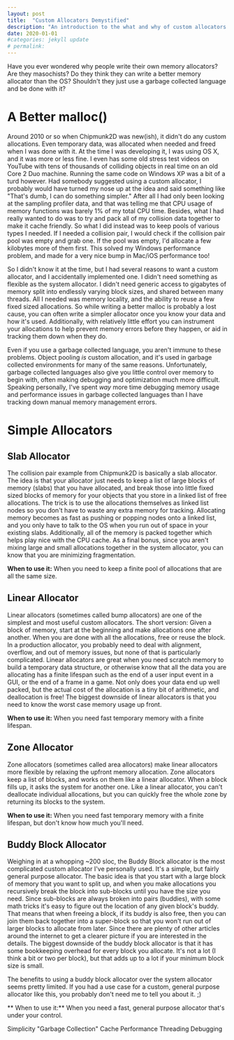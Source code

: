 ```yaml
---
layout: post
title:  "Custom Allocators Demystified"
description: "An introduction to the what and why of custom allocators."
date: 2020-01-01
#categories: jekyll update
# permalink: 
---
```


Have you ever wondered why people write their own memory allocators? Are they masochists? Do they think they can write a better memory allocator than the OS? Shouldn't they just use a garbage collected language and be done with it?

# A Better malloc()

Around 2010 or so when Chipmunk2D was new(ish), it didn't do any custom allocations. Even temporary data, was allocated when needed and freed when I was done with it. At the time I was developing it, I was using OS X, and it was more or less fine. I even has some old stress test videos on YouTube with tens of thousands of colliding objects in real time on an old Core 2 Duo machine. Running the same code on Windows XP was a bit of a turd however. Had somebody suggested using a custom allocator, I probably would have turned my nose up at the idea and said something like "That's dumb, I can do something simpler." After all I had only been looking at the sampling profiler data, and that was telling me that CPU usage of memory functions was barely 1% of my total CPU time. Besides, what I had really wanted to do was to try and pack all of my collision data together to make it cache friendly. So what I did instead was to keep pools of various types I needed. If I needed a collision pair, I would check if the collision pair pool was empty and grab one. If the pool was empty, I'd allocate a few kilobytes more of them first. This solved my Windows performance problem, and made for a very nice bump in Mac/iOS performance too!

So I didn't know it at the time, but I had several reasons to want a custom allocator, and I accidentally implemented one. I didn't need something as flexible as the system allocator. I didn't need generic access to gigabytes of memory split into endlessly varying block sizes, and shared between many threads. All I needed was memory locality, and the ability to reuse a few fixed sized allocations. So while writing a better malloc is probably a lost cause, you can often write a simpler allocator once you know your data and how it's used. Additionally, with relatively little effort you can instrument your allocations to help prevent memory errors before they happen, or aid in tracking them down when they do.

Even if you use a garbage collected language, you aren't immune to these problems. Object pooling _is_ custom allocation, and it's used in garbage collected environments for many of the same reasons. Unfortunately, garbage collected languages also give you little control over memory to begin with, often making debugging and optimization much more difficult. Speaking personally, I've spent _way_ more time debugging memory usage and performance issues in garbage collected languages than I have tracking down manual memory management errors. 

# Simple Allocators



## Slab Allocator

The collision pair example from Chipmunk2D is basically a slab allocator. The idea is that your allocator just needs to keep a list of large blocks of memory (slabs) that you have allocated, and break those into little fixed sized blocks of memory for your objects that you store in a linked list of free allocations. The trick is to use the allocations themselves as linked list nodes so you don't have to waste any extra memory for tracking. Allocating memory becomes as fast as pushing or popping nodes onto a linked list, and you only have to talk to the OS when you run out of space in your existing slabs. Additionally, all of the memory is packed together which helps play nice with the CPU cache. As a final bonus, since you aren't mixing large and small allocations together in the system allocator, you can know that you are minimizing fragmentation.

**When to use it:** When you need to keep a finite pool of allocations that are all the same size.

## Linear Allocator

Linear allocators (sometimes called bump allocators) are one of the simplest and most useful custom allocators. The short version: Given a block of memory, start at the beginning and make allocations one after another. When you are done with all the allocations, free or reuse the block. In a production allocator, you probably need to deal with alignment, overflow, and out of memory issues, but none of that is particularly complicated. Linear allocators are great when you need scratch memory to build a temporary data structure, or otherwise know that all the data you are allocating has a finite lifespan such as the end of a user input event in a GUI, or the end of a frame in a game. Not only does your data end up well packed, but the actual cost of the allocation is a tiny bit of arithmetic, and deallocation is free! The biggest downside of linear allocators is that you need to know the worst case memory usage up front.

**When to use it:** When you need fast temporary memory with a finite lifespan.

## Zone Allocator

Zone allocators (sometimes called area allocators) make linear allocators more flexible by relaxing the upfront memory allocation. Zone allocators keep a list of blocks, and works on them like a linear allocator. When a block fills up, it asks the system for another one. Like a linear allocator, you can't deallocate individual allocations, but you can quickly free the whole zone by returning its blocks to the system.

**When to use it:** When you need fast temporary memory with a finite lifespan, but don't know how much you'll need.

## Buddy Block Allocator

Weighing in at a whopping ~200 sloc, the Buddy Block allocator is the most complicated custom allocator I've personally used. It's a simple, but fairly general purpose allocator. The basic idea is that you start with a large block of memory that you want to split up, and when you make allocations you recursively break the block into sub-blocks until you have the size you need. Since sub-blocks are always broken into pairs (buddies), with some math tricks it's easy to figure out the location of any given block's buddy. That means that when freeing a block, if its buddy is also free, then you can join them back together into a super-block so that you won't run out of larger blocks to allocate from later. Since there are plenty of other articles around the internet to get a clearer picture if you are interested in the details. The biggest downside of the buddy block allocator is that it has some bookkeeping overhead for every block you allocate. It's not a lot (I think a bit or two per block), but that adds up to a lot if your minimum block size is small.

The benefits to using a buddy block allocator over the system allocator seems pretty limited. If you had a use case for a custom, general purpose allocator like this, you probably don't need me to tell you about it. ;)

** When to use it:** When you need a fast, general purpose allocator that's under your control.

Simplicity
"Garbage Collection"
Cache Performance
Threading
Debugging